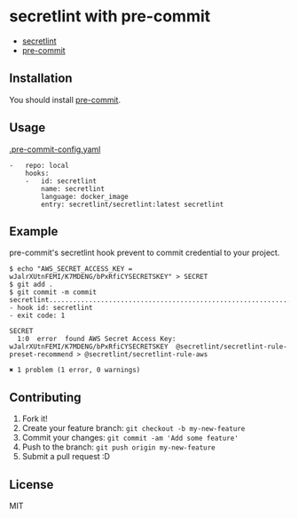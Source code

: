 # secretlint with pre-commit

- [secretlint](https://github.com/secretlint/secretlint)
- [pre-commit](https://pre-commit.com/)

## Installation

You should install [pre-commit](https://pre-commit.com/#install).

## Usage

[.pre-commit-config.yaml](.pre-commit-config.yaml)
```
-   repo: local
    hooks:
    -   id: secretlint
        name: secretlint
        language: docker_image
        entry: secretlint/secretlint:latest secretlint
```

## Example

pre-commit's secretlint hook prevent to commit credential to your project.

```
$ echo "AWS_SECRET_ACCESS_KEY = wJalrXUtnFEMI/K7MDENG/bPxRfiCYSECRETSKEY" > SECRET
$ git add .
$ git commit -m commit
secretlint...............................................................Failed
- hook id: secretlint
- exit code: 1

SECRET
  1:0  error  found AWS Secret Access Key: wJalrXUtnFEMI/K7MDENG/bPxRfiCYSECRETSKEY  @secretlint/secretlint-rule-preset-recommend > @secretlint/secretlint-rule-aws

✖ 1 problem (1 error, 0 warnings)
```

## Contributing

1. Fork it!
2. Create your feature branch: `git checkout -b my-new-feature`
3. Commit your changes: `git commit -am 'Add some feature'`
4. Push to the branch: `git push origin my-new-feature`
5. Submit a pull request :D

## License

MIT